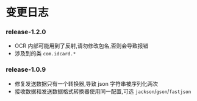# 变更日志

### release-1.2.0
- OCR 内部可能用到了反射,请勿修改包名,否则会导致报错
- 涉及到的类 `com.idcard.*`

### release-1.0.9
- 修复发送数据只有一个转换器,导致 json 字符串被序列化两次
- 接收数据和发送数据格式转换器使用同一配置,可选 `jackson`/`gson`/`fastjson`
